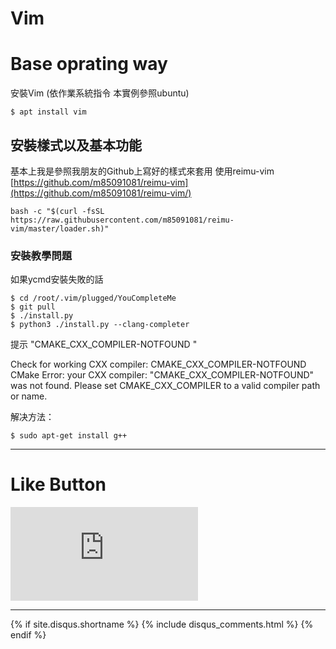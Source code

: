 # Vim
# Base oprating way

安裝Vim (依作業系統指令 本實例參照ubuntu)
```
$ apt install vim 
``` 

## 安裝樣式以及基本功能

基本上我是參照我朋友的Github上寫好的樣式來套用
使用reimu-vim 
[https://github.com/m85091081/reimu-vim](https://github.com/m85091081/reimu-vim/)
```
bash -c "$(curl -fsSL https://raw.githubusercontent.com/m85091081/reimu-vim/master/loader.sh)"
```

### 安裝教學問題
如果ycmd安裝失敗的話

```
$ cd /root/.vim/plugged/YouCompleteMe
$ git pull
$ ./install.py
$ python3 ./install.py --clang-completer
```

提示 "CMAKE_CXX_COMPILER-NOTFOUND "

  Check for working CXX compiler: CMAKE_CXX_COMPILER-NOTFOUND 
  CMake Error: your CXX compiler: "CMAKE_CXX_COMPILER-NOTFOUND" was not found.
  Please set CMAKE_CXX_COMPILER to a valid compiler path or name.

解决方法：
```
$ sudo apt-get install g++
```


* * *

# Like Button

<iframe class="lc-margin-top-64 lc-margin-bottom-32 lc-mobile" data-v-b66e9a5a="" frameborder="0" src="https://button.like.co/in/embed/s9443112/button"> </iframe>

* * *

{% if site.disqus.shortname %}
  {% include disqus_comments.html %}
{% endif %}
